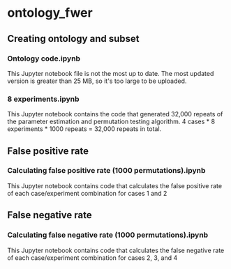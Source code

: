 # ontology_fwer

## Creating ontology and subset

### Ontology code.ipynb
This Jupyter notebook file is not the most up to date. The most updated version is greater than 25 MB, so it's too large to be uploaded.

### 8 experiments.ipynb
This Jupyter notebook contains the code that generated 32,000 repeats of the parameter estimation and permutation testing algorithm. 4 cases * 8 experiments * 1000 repeats = 32,000 repeats in total.

## False positive rate

### Calculating false positive rate (1000 permutations).ipynb
This Jupyter notebook contains code that calculates the false positive rate of each case/experiment combination for cases 1 and 2 

## False negative rate

### Calculating false negative rate (1000 permutations).ipynb
This Jupyter notebook contains code that calculates the false negative rate of each case/experiment combination for cases 2, 3, and 4
